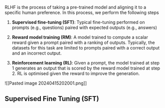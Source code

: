 RLHF is the process of taking a pre-trained model and aligning it to a specific human preference. In this process, we perform the following steps

1. **Supervised fine-tuning (SFT)**: Typical fine-tuning performed on prompts (e.g., questions) paired with expected outputs (e.g., answers)
    
2. **Reward model training (RM)**: A model trained to compute a scalar reward given a prompt paired with a ranking of outputs. Typically, the datasets for this task are limited to prompts paired with a correct output and an incorrect output.

3. **Reinforcement learning (RL)**: Given a prompt, the model trained at step 1 generates an output that is scored by the reward model trained at step 2. RL is optimised given the reward to improve the generation.

![[Pasted image 20240415202001.png]]

## Supervised Fine Tuning (SFT)
